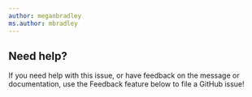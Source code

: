```yaml
---
author: meganbradley
ms.author: mbradley
---
```

## Need help?

If you need help with this issue, or have feedback on the message or documentation, use the Feedback feature below to file a GitHub issue!